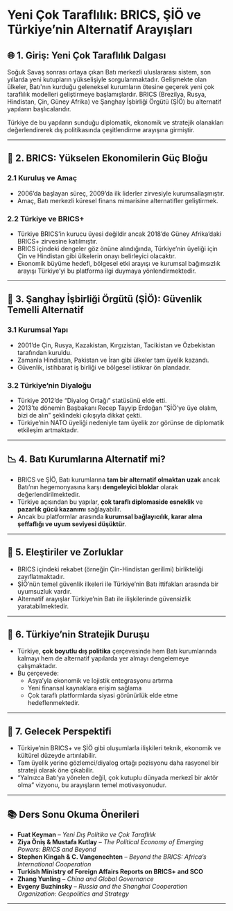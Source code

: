 # Yeni Çok Taraflılık: BRICS, ŞİÖ ve Türkiye’nin Alternatif Arayışları

## 🌐 1. Giriş: Yeni Çok Taraflılık Dalgası

Soğuk Savaş sonrası ortaya çıkan Batı merkezli uluslararası sistem, son yıllarda yeni kutupların yükselişiyle sorgulanmaktadır. Gelişmekte olan ülkeler, Batı'nın kurduğu geleneksel kurumların ötesine geçerek yeni çok taraflılık modelleri geliştirmeye başlamışlardır. BRICS (Brezilya, Rusya, Hindistan, Çin, Güney Afrika) ve Şanghay İşbirliği Örgütü (ŞİÖ) bu alternatif yapıların başlıcalarıdır.

Türkiye de bu yapıların sunduğu diplomatik, ekonomik ve stratejik olanakları değerlendirerek dış politikasında çeşitlendirme arayışına girmiştir.

---

## 🧩 2. BRICS: Yükselen Ekonomilerin Güç Bloğu

### 2.1 Kuruluş ve Amaç

- 2006’da başlayan süreç, 2009’da ilk liderler zirvesiyle kurumsallaşmıştır.
- Amaç, Batı merkezli küresel finans mimarisine alternatifler geliştirmek.

### 2.2 Türkiye ve BRICS+

- Türkiye BRICS’in kurucu üyesi değildir ancak 2018’de Güney Afrika’daki BRICS+ zirvesine katılmıştır.
- BRICS içindeki dengeler göz önüne alındığında, Türkiye’nin üyeliği için Çin ve Hindistan gibi ülkelerin onayı belirleyici olacaktır.
- Ekonomik büyüme hedefi, bölgesel etki arayışı ve kurumsal bağımsızlık arayışı Türkiye’yi bu platforma ilgi duymaya yönlendirmektedir.

---

## 🧭 3. Şanghay İşbirliği Örgütü (ŞİÖ): Güvenlik Temelli Alternatif

### 3.1 Kurumsal Yapı

- 2001’de Çin, Rusya, Kazakistan, Kırgızistan, Tacikistan ve Özbekistan tarafından kuruldu.
- Zamanla Hindistan, Pakistan ve İran gibi ülkeler tam üyelik kazandı.
- Güvenlik, istihbarat iş birliği ve bölgesel istikrar ön plandadır.

### 3.2 Türkiye’nin Diyaloğu

- Türkiye 2012’de “Diyalog Ortağı” statüsünü elde etti.
- 2013’te dönemin Başbakanı Recep Tayyip Erdoğan “ŞİÖ’ye üye olalım, bizi de alın” şeklindeki çıkışıyla dikkat çekti.
- Türkiye’nin NATO üyeliği nedeniyle tam üyelik zor görünse de diplomatik etkileşim artmaktadır.

---

## 📉 4. Batı Kurumlarına Alternatif mi?

- BRICS ve ŞİÖ, Batı kurumlarına **tam bir alternatif olmaktan uzak** ancak Batı’nın hegemonyasına karşı **dengeleyici bloklar** olarak değerlendirilmektedir.
- Türkiye açısından bu yapılar, **çok taraflı diplomaside esneklik** ve **pazarlık gücü kazanımı** sağlayabilir.
- Ancak bu platformlar arasında **kurumsal bağlayıcılık, karar alma şeffaflığı ve uyum seviyesi düşüktür**.

---

## 💬 5. Eleştiriler ve Zorluklar

- BRICS içindeki rekabet (örneğin Çin-Hindistan gerilimi) birlikteliği zayıflatmaktadır.
- ŞİÖ’nün temel güvenlik ilkeleri ile Türkiye’nin Batı ittifakları arasında bir uyumsuzluk vardır.
- Alternatif arayışlar Türkiye’nin Batı ile ilişkilerinde güvensizlik yaratabilmektedir.

---

## 🧭 6. Türkiye’nin Stratejik Duruşu

- Türkiye, **çok boyutlu dış politika** çerçevesinde hem Batı kurumlarında kalmayı hem de alternatif yapılarda yer almayı dengelemeye çalışmaktadır.
- Bu çerçevede:
  - Asya’yla ekonomik ve lojistik entegrasyonu artırma
  - Yeni finansal kaynaklara erişim sağlama
  - Çok taraflı platformlarda siyasi görünürlük elde etme hedeflenmektedir.

---

## 🚀 7. Gelecek Perspektifi

- Türkiye’nin BRICS+ ve ŞİÖ gibi oluşumlarla ilişkileri teknik, ekonomik ve kültürel düzeyde artırılabilir.
- Tam üyelik yerine gözlemci/diyalog ortağı pozisyonu daha rasyonel bir strateji olarak öne çıkabilir.
- “Yalnızca Batı’ya yönelen değil, çok kutuplu dünyada merkezî bir aktör olma” vizyonu, bu arayışların temel motivasyonudur.

---

## 📚 Ders Sonu Okuma Önerileri

- **Fuat Keyman** – _Yeni Dış Politika ve Çok Taraflılık_
- **Ziya Öniş & Mustafa Kutlay** – _The Political Economy of Emerging Powers: BRICS and Beyond_
- **Stephen Kingah & C. Vangenechten** – _Beyond the BRICS: Africa’s International Cooperation_
- **Turkish Ministry of Foreign Affairs Reports on BRICS+ and SCO**
- **Zhang Yunling** – _China and Global Governance_
- **Evgeny Buzhinsky** – _Russia and the Shanghai Cooperation Organization: Geopolitics and Strategy_

---

